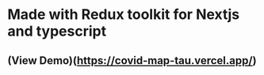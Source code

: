 # Made with Redux toolkit for Nextjs and typescript

## (View Demo)(https://covid-map-tau.vercel.app/)
